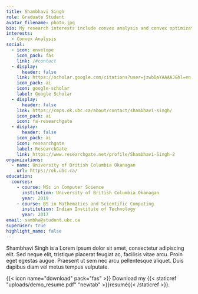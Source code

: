 ```yaml
---
title: Shambhavi Singh
role: Graduate Student
avatar_filename: photo.jpg
bio: My research interests include convex analysis and convex optimization
interests:
  - Convex Analysis
social:
  - icon: envelope
    icon_pack: fas
    link: /#contact
  - display:
      header: false
    link: https://scholar.google.com/citations?user=jzwbDaYAAAAJ&hl=en
    icon_pack: ai
    icon: google-scholar
    label: Google Scholar
  - display:
      header: false
    link: https://cmps.ok.ubc.ca/about/contact/shambhavi-singh/
    icon_pack: ai
    icon: fa-researchgate
  - display:
      header: false
    icon_pack: ai
    icon: researchgate
    label: ResearchGate
    link: https://www.researchgate.net/profile/Shambhavi-Singh-2
organizations:
  - name: University of British Columbia Okanagan
    url: https://ok.ubc.ca/
education:
  courses:
    - course: MSc in Computer Science
      institution: University of British Columbia Okanagan
      year: 2019
    - course: BS in Mathematics and Scientific Computing
      institution: Indian Institute of Technology
      year: 2017
email: sambha@student.ubc.ca
superuser: true
highlight_name: false
---
```

Shambhavi Singh is a Lorem ipsum dolor sit amet, consectetur adipiscing elit. Sed neque elit, tristique placerat feugiat ac, facilisis vitae arcu. Proin eget egestas augue. Praesent ut sem nec arcu pellentesque aliquet. Duis dapibus diam vel metus tempus vulputate.

{{< icon name="download" pack="fas" >}} Download my {{< staticref "uploads/demo_resume.pdf" "newtab" >}}resumé{{< /staticref >}}.